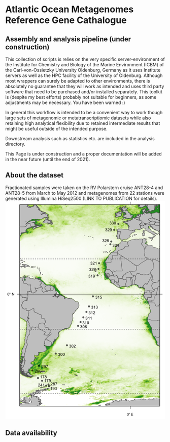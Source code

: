 # Atlantic Ocean Metagenomes Reference Gene Cathalogue
## Assembly and analysis pipeline (under construction)

This collection of scripts is relies on the very specific server-environment of the Institute for Chemistry and Biology of the Marine Environment (ICBM) of the Carl-von-Ossietzky University Oldenburg, Germany as it uses Institute servers as well as the HPC facility of the University of Oldenburg. Although most wrappers can surely be adapted to other environments, there is absolutely no guarantee that they will work as intended and uses third party software that need to be purchased and/or installed separately. This toolkit is (despite my best efforts) probably not suitable for beginners, as some adjustments may be necessary.
You have been warned :)

In general this workflow is intended to be a convenient way to work though large sets of metagenomic or metatranscriptiomic datasets while also retaining high analytical flexibility due to retained intermediate results that might be useful outside of the intended purpose.

Downstream analysis such as statistics etc. are included in the analysis directory.

This Page is under construction and a proper documentation will be added in the near future (until the end of 2021).

## About the dataset
Fractionated samples were taken on the RV Polarstern cruise ANT28-4 and ANT28-5 from March to May 2012 and metagenomes from 22 stations were generated using Illumina HiSeq2500 (LINK TO PUBLICATION for details).
![](images/GitMap_web.png)

## Data availability

